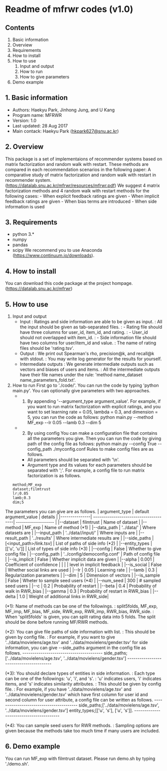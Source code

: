 
# Readme of mfrwr codes (v1.0)


## Contents

1. Basic information
2. Overview
3. Requirements
4. How to install
5. How to use
	1) Input and output
	2) How to run
	3) How to give parameters
6. Demo example



## 1. Basic information

- Authors: Haekyu Park, Jinhong Jung, and U Kang
- Program name: MFRWR
- Version: 1.0
- Last updated: 28 Aug 2017
- Main contack: Haekyu Park (hkpark627@snu.ac.kr)



## 2. Overview

This package is a set of implementaions of recommender systems based on matrix factorization and random walk with restart.
These methods are compared in each recommendation scenarios in the following paper: A comparative study of matrix factorization and random walk with restart in recommender system. (https://datalab.snu.ac.kr/mfrwr/resources/mfrwr.pdf)
We suggest 4 matrix factorization methods and 4 random walk with restart methods for the following cases:
	- When explicit feedback ratings are given
	- When implicit feedback ratings are given
	- When bias terms are introduced
	- When side information is used



## 3. Requirements

- python 3.*
- numpy
- pandas
- scipy
We recommend you to use Anaconda (https://www.continuum.io/downloads).


## 4. How to install
You can download this code package at the project hompage. (https://datalab.snu.ac.kr/mfrwr)


## 5. How to use

1) Input and output
	- Input
		: Ratings and side information are able to be given as input.
		: All the input should be given as tab-separated files.
		:	- Rating file should have three columns for user_id, item_id, and rating.
		:	- User_id should not overlapped with item_id.
		:	- Side information file should have two columns for user/item_id and value.
		: The name of rating files should be 'rating.tsv'.
	- Output
		: We print out Spearman's rho, precision@k, and recall@k with stdout.
		: You may write log generator for the results for yourself.
	- Intermediate outputs
		: We generate intermediate outputs such as vectors and biases of users and items.
		: All the intermediate outputs have their file names under the rule: 'method name_dataset name_parameters_fold.txt'.
2) How to run
First go to './code/'.
You can run the code by typing 'python main.py'.
You can optionally give parameters with two approaches.
	* 1) By appending '--argument_type argument_value'.
	For example, if you want to run matrix factorization with explicit ratings, and you want to set learning rate = 0.05, lambda = 0.3, and dimension = 5, 
	you can run the code as follows:
	python main.py --method MF_exp --lr 0.05 --lamb 0.3 --dim 5

	* 2) By using config
	You can make a configuration file that contains all the parameters you give.
	Then you can run the code by giving path of the config file as follows: 
	python main.py --config True --config_path ./myconfig.conf
	Rules to make config files are as follows.
		- All parameters should be separated with '\n'.
		- Argument type and its values for each parameters should be separated with ';'.
	For example, a config file to run matrix factorization is as follows.
	```
	method;MF_exp
	dataset;filmtrust
	lr;0.05
	lamb;0.3
	dim;5
	```

The parameters you can give are as follows.
| argument_type	|	default argument_value		|	details       			|
|---------------| --------------------------------------| ------------------- 			|
|--dataset 	| filmtrust				| Name of dataset			|
|--method 	| MF_exp				| Name of method (*1)			|
|--data_path	| '../data/'				| Where datasets are			|
|--input_path	| '../data/<dataset>/input/'		| Where inputs are			|
|--result_path	| '../results'				| Where intermediate results are	|
|--side_paths	| [<input_path>/link.tsv]		| List of paths of side info (*2)	|
|--entity_types	| [['u', 'u']]				| List of types of side info (*3)	|
|--config 	| False					| Whether to give config file		|
|--config_path	| '../config/democonfig.conf'		| Path of config file			|
|--is_implicit	| False					| Whether implicit data are given	|
|--alpha	| 0.001					| Coefficient of confidence 		|
|		|					|    level in implicit feedback		|
|--is_social	| False					| Whether social links are used		|
|--lr 		| 0.05					| Learning rate				|
|--lamb 	| 0.3					| Regularization parameters		|
|--dim 		| 5					| Dimension of vectors			|
|--is_sample	| False					| Wheter to sample seed users (*4) 	|
|--num_seed	| 300					| # sampled seed users			|
|--c 		| 0.2					| Probability of restart		|
|--beta		| 0.4					| Probability of walk in RWR_bias	|
|--gamma	| 0.3					| Probability of restart in RWR_bias	|
|--delta	| 1.0					| Weight of additional links in RWR_side|    

(*1): Name of methods can be one of the followings.
	: split5folds, MF_exp, MF_imp, MF_bias, MF_side, RWR_exp, RWR_imp, RWR_bias, RWR_side.
	: When 'split5folds' is given, you can split rating data into 5 folds.
	The split should be done before running MF/RWR methods.

(*2): You can give file paths of side information with list.
	: This should be given by config file.
	: For example, if you want to give '../data/movielens/age.tsv' and '../data/movielens/gender.tsv' for side information, you can give --side_paths argument in the config file as follows.
	----------------------------------------
	side_paths;['../data/movielens/age.tsv', '../data/movielens/gender.tsv']
	----------------------------------------

(*3): You should declare types of entities in side information.
	: Each type can be one of the followings: 'u', 'i', and 's'.
	: 'u' indicates users, 'i' indicates items, and 's' indicates similarity attributes.
	: This should be given by config file.
	: For example, if you have '../data/movielens/age.tsv' and '../data/movielens/gender.tsv' which have first column for user id and second column for user attribute, a config file can be written as follows.
	----------------------------------------
	side_paths;['../data/movielens/age.tsv', '../data/movielens/gender.tsv']
	entity_types;[['u', 's'], ['u', 's']].
	----------------------------------------

(*4): You can sample seed users for RWR methods.
	: Sampling options are given because the methods take too much time if many users are included.



## 6. Demo example
You can run MF_exp with filmtrust dataset.
Please run demo.sh by typing './demo.sh'.

